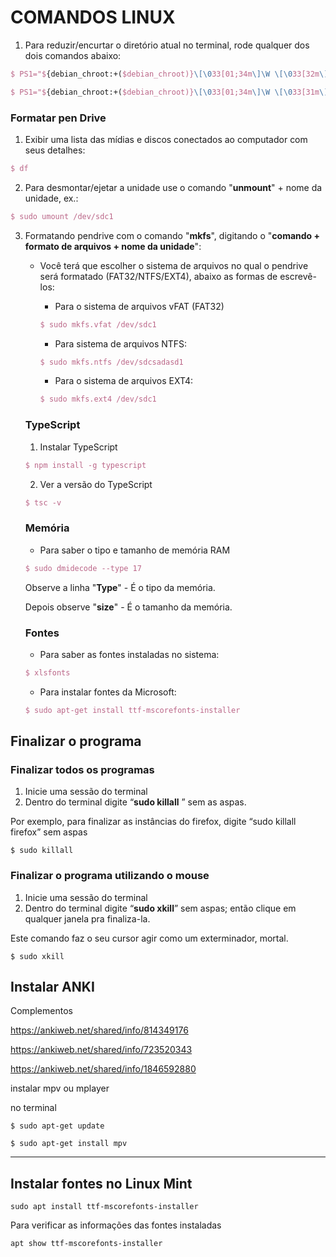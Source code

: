 # COMANDOS LINUX

1. Para reduzir/encurtar o diretório atual no terminal, rode qualquer dos dois comandos abaixo:

```tex
$ PS1="${debian_chroot:+($debian_chroot)}\[\033[01;34m\]\W \[\033[32m\]\$\[\033[00m\] "
```



```tex
$ PS1="${debian_chroot:+($debian_chroot)}\[\033[01;34m\]\W \[\033[31m\]\$\[\033[00m\] "
```

### Formatar pen Drive 

1. Exibir uma lista das mídias e discos conectados ao computador com seus detalhes:

```tex
$ df
```

2. Para desmontar/ejetar a unidade use o comando "**unmount**" + nome da unidade, ex.:

```tex
$ sudo umount /dev/sdc1
```

3. Formatando pendrive com o comando "**mkfs**", digitando o "**comando + formato de arquivos + nome da unidade**":

   - Você terá que escolher o sistema de arquivos no qual o pendrive será formatado (FAT32/NTFS/EXT4), abaixo as formas de escrevê-los:

     - Para o sistema de arquivos vFAT (FAT32)

     ```tex
     $ sudo mkfs.vfat /dev/sdc1
     ```

     - Para sistema de arquivos NTFS:

     ```tex
     $ sudo mkfs.ntfs /dev/sdcsadasd1
     ```

     - Para o sistema de arquivos EXT4:

     ```tex
     $ sudo mkfs.ext4 /dev/sdc1
     ```

   ### TypeScript

   1. Instalar TypeScript

   ```tex
   $ npm install -g typescript
   ```

   2. Ver a versão do TypeScript

   ```tex
   $ tsc -v
   ```

   ### Memória
   
   - Para saber o tipo e tamanho de memória RAM
   
   ```tex
   $ sudo dmidecode --type 17
   ```
   
   Observe a linha "**Type**" - É o tipo da memória.
   
   Depois observe "**size**" - É o tamanho da memória.
   
   ### Fontes
   
   - Para saber as fontes instaladas no sistema:
   
   ```tex
   $ xlsfonts
   ```
   
   - Para instalar fontes da Microsoft:
   
   ```tex
   $ sudo apt-get install ttf-mscorefonts-installer
   ```
   
   

## Finalizar o programa

### Finalizar todos os programas

1. Inicie uma sessão do terminal
2. Dentro do terminal digite “**sudo killall** ” sem as aspas.

Por exemplo, para finalizar as instâncias do firefox, digite “sudo killall firefox” sem aspas

```shell
$ sudo killall 
```

### Finalizar o programa utilizando o mouse

1. Inicie uma sessão do terminal
2. Dentro do terminal digite “**sudo xkill**” sem aspas; então clique em qualquer janela pra finaliza-la.

Este comando faz o seu cursor agir como um exterminador, mortal.

```shell
$ sudo xkill
```

## Instalar ANKI

Complementos

https://ankiweb.net/shared/info/814349176

https://ankiweb.net/shared/info/723520343

https://ankiweb.net/shared/info/1846592880

instalar mpv ou mplayer

no terminal

```shell
$ sudo apt-get update
```

```shell
$ sudo apt-get install mpv
```

___



## Instalar fontes no Linux Mint

```shell
sudo apt install ttf-mscorefonts-installer
```

Para verificar as informações das fontes instaladas

```shell
apt show ttf-mscorefonts-installer
```

